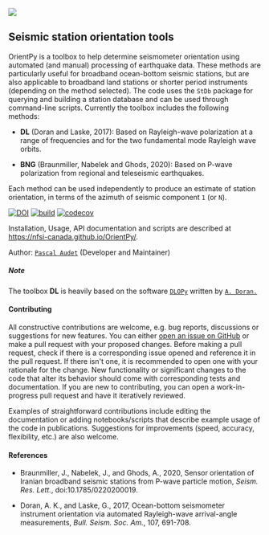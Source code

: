 
![](./orientpy/examples/picture/OrientPy_logo.png)

## Seismic station orientation tools 

OrientPy is a toolbox to help determine seismometer orientation using automated (and manual) 
processing of earthquake data. These methods are particularly useful for broadband 
ocean-bottom seismic stations, but are also applicable to broadband land stations
or shorter period instruments (depending on the method selected). The code uses the 
``StDb`` package for querying and building a station database and can be used through 
command-line scripts. Currently the toolbox includes the following methods: 

- **DL** (Doran and Laske, 2017): Based on Rayleigh-wave polarization at a range of
  frequencies and for the two fundamental mode Rayleigh wave orbits. 

- **BNG** (Braunmiller, Nabelek and Ghods, 2020): Based on P-wave polarization from 
  regional and teleseismic earthquakes.  

<!-- - **LKSS** (Lim et al., 2018): Based on the harmonic decomposition of radial and 
  transverse receiver functions near zero lag times. -->

Each method can be used independently to produce an estimate of station orientation, in
terms of the azimuth of seismic component `1` (or `N`).

[![DOI](https://zenodo.org/badge/DOI/10.5281/zenodo.3905404.svg)](https://doi.org/10.5281/zenodo.3905404)
[![build](https://github.com/nfsi-canada/OrientPy/workflows/Build/badge.svg)](https://github.com/nfsi-canada/OrientPy/actions)
[![codecov](https://codecov.io/gh/nfsi-canada/OrientPy/branch/master/graph/badge.svg)](https://codecov.io/gh/nfsi-canada/OrientPy)

Installation, Usage, API documentation and scripts are described at 
https://nfsi-canada.github.io/OrientPy/.

Author: [`Pascal Audet`](https://www.uogeophysics.com/authors/admin/) (Developer and Maintainer)

##### Note

The toolbox **DL** is heavily based on the software [`DLOPy`](https://igppweb.ucsd.edu/~adoran/DLOPy.html) written by [`A. Doran.`](https://igppweb.ucsd.edu/~adoran/)

#### Contributing

All constructive contributions are welcome, e.g. bug reports, discussions or suggestions for new features. You can either [open an issue on GitHub](https://github.com/nfsi-canada/OrientPy/issues) or make a pull request with your proposed changes. Before making a pull request, check if there is a corresponding issue opened and reference it in the pull request. If there isn't one, it is recommended to open one with your rationale for the change. New functionality or significant changes to the code that alter its behavior should come with corresponding tests and documentation. If you are new to contributing, you can open a work-in-progress pull request and have it iteratively reviewed.

Examples of straightforward contributions include editing the documentation or adding notebooks/scripts that describe example usage of the code in publications. Suggestions for improvements (speed, accuracy, flexibility, etc.) are also welcome.

#### References

- Braunmiller, J., Nabelek, J., and Ghods, A., 2020, Sensor orientation of Iranian broadband
  seismic stations from P-wave particle motion, *Seism. Res. Lett.*, doi:10.1785/0220200019.

- Doran, A. K., and Laske, G., 2017, Ocean-bottom seismometer instrument orientation 
  via automated Rayleigh-wave arrival-angle measurements, *Bull. Seism. Soc. Am.*,
  107, 691-708.

<!-- - Lim, H., Kim, Y., Song, T.-R. A., and Shen, Z., 2018, Measurement of 
  seismometer orientation using the tangential P-wave
  receiver function based on harmonic decomposition, *Geophys. J. Int.*, 212,
  1747-1765.

 -->